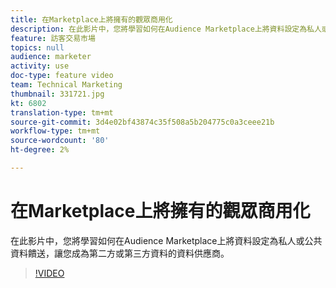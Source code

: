 ```yaml
---
title: 在Marketplace上將擁有的觀眾商用化
description: 在此影片中，您將學習如何在Audience Marketplace上將資料設定為私人或公共資料饋送，讓您成為第二方或第三方資料的資料供應商。
feature: 訪客交易市場
topics: null
audience: marketer
activity: use
doc-type: feature video
team: Technical Marketing
thumbnail: 331721.jpg
kt: 6802
translation-type: tm+mt
source-git-commit: 3d4e02bf43874c35f508a5b204775c0a3ceee21b
workflow-type: tm+mt
source-wordcount: '80'
ht-degree: 2%

---
```



# 在Marketplace上將擁有的觀眾商用化

在此影片中，您將學習如何在Audience Marketplace上將資料設定為私人或公共資料饋送，讓您成為第二方或第三方資料的資料供應商。

>[!VIDEO](https://video.tv.adobe.com/v/331721/?quality=12&learn=on)

